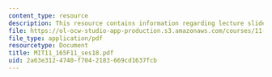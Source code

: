 ```yaml
---
content_type: resource
description: This resource contains information regarding lecture slides.
file: https://ol-ocw-studio-app-production.s3.amazonaws.com/courses/11-165-infrastructure-and-energy-technology-challenges-fall-2011/2a63e3124740f7042183669cd1637fcb_MIT11_165F11_ses18.pdf
file_type: application/pdf
resourcetype: Document
title: MIT11_165F11_ses18.pdf
uid: 2a63e312-4740-f704-2183-669cd1637fcb
---
```

